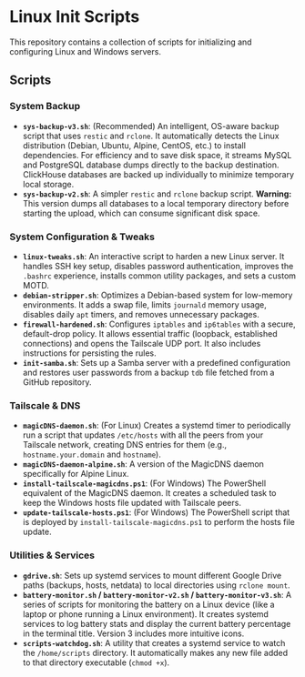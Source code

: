 # Linux Init Scripts

This repository contains a collection of scripts for initializing and configuring Linux and Windows servers.

## Scripts

### System Backup

-   **`sys-backup-v3.sh`**: (Recommended) An intelligent, OS-aware backup script that uses `restic` and `rclone`. It automatically detects the Linux distribution (Debian, Ubuntu, Alpine, CentOS, etc.) to install dependencies. For efficiency and to save disk space, it streams MySQL and PostgreSQL database dumps directly to the backup destination. ClickHouse databases are backed up individually to minimize temporary local storage.
-   **`sys-backup-v2.sh`**: A simpler `restic` and `rclone` backup script. **Warning:** This version dumps all databases to a local temporary directory before starting the upload, which can consume significant disk space.

### System Configuration & Tweaks

-   **`linux-tweaks.sh`**: An interactive script to harden a new Linux server. It handles SSH key setup, disables password authentication, improves the `.bashrc` experience, installs common utility packages, and sets a custom MOTD.
-   **`debian-stripper.sh`**: Optimizes a Debian-based system for low-memory environments. It adds a swap file, limits `journald` memory usage, disables daily `apt` timers, and removes unnecessary packages.
-   **`firewall-hardened.sh`**: Configures `iptables` and `ip6tables` with a secure, default-drop policy. It allows essential traffic (loopback, established connections) and opens the Tailscale UDP port. It also includes instructions for persisting the rules.
-   **`init-samba.sh`**: Sets up a Samba server with a predefined configuration and restores user passwords from a backup `tdb` file fetched from a GitHub repository.

### Tailscale & DNS

-   **`magicDNS-daemon.sh`**: (For Linux) Creates a systemd timer to periodically run a script that updates `/etc/hosts` with all the peers from your Tailscale network, creating DNS entries for them (e.g., `hostname.your.domain` and `hostname`).
-   **`magicDNS-daemon-alpine.sh`**: A version of the MagicDNS daemon specifically for Alpine Linux.
-   **`install-tailscale-magicdns.ps1`**: (For Windows) The PowerShell equivalent of the MagicDNS daemon. It creates a scheduled task to keep the Windows hosts file updated with Tailscale peers.
-   **`update-tailscale-hosts.ps1`**: (For Windows) The PowerShell script that is deployed by `install-tailscale-magicdns.ps1` to perform the hosts file update.

### Utilities & Services

-   **`gdrive.sh`**: Sets up systemd services to mount different Google Drive paths (backups, hosts, netdata) to local directories using `rclone mount`.
-   **`battery-monitor.sh` / `battery-monitor-v2.sh` / `battery-monitor-v3.sh`**: A series of scripts for monitoring the battery on a Linux device (like a laptop or phone running a Linux environment). It creates systemd services to log battery stats and display the current battery percentage in the terminal title. Version 3 includes more intuitive icons.
-   **`scripts-watchdog.sh`**: A utility that creates a systemd service to watch the `/home/scripts` directory. It automatically makes any new file added to that directory executable (`chmod +x`).